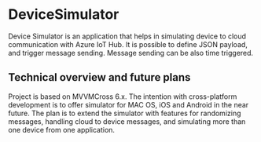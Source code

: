 # DeviceSimulator

Device Simulator is an application that helps in simulating device to cloud communication with Azure IoT Hub. It is possible to define JSON payload, and trigger message sending. Message sending can be also time triggered.

## Technical overview and future plans
Project is based on MVVMCross 6.x. The intention with cross-platform development is to offer simulator for MAC OS, iOS and Android in the near future.
The plan is to extend the simulator with features for randomizing messages, handling cloud to device messages, and simulating more than one device from one application. 
